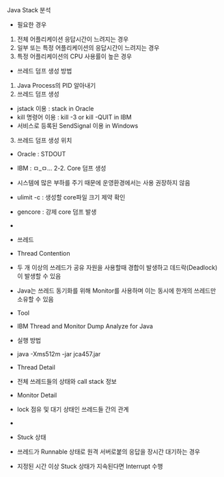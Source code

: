 Java Stack 분석
- 필요한 경우
 1. 전체 어플리케이션 응답시간이 느려지는 경우
 2. 일부 또는 특정 어플리케이션의 응답시간이 느려지는 경우
 3. 특정 어플리케이션의 CPU 사용률이 높은 경우
- 쓰레드 덤프 생성 방법
 1. Java Process의 PID 알아내기
 2. 쓰레드 덤프 생성
  - jstack 이용 : stack <PID>   in Oracle
  - kill 명령어 이용 : kill -3 <PID> or kill -QUIT <PID>  in IBM
  - 서비스로 등록된 SendSignal <PID> 이용 in Windows
 3. 쓰레드 덤프 생성 위치
  - Oracle : STDOUT
  - IBM : ㅁ_ㅁ...
 2-2. Core 덤프 생성
  - 시스템에 많은 부하를 주기 때문에 운영환경에서는 사용 권장하지 않음
  - ulimit -c : 생성할 core파일 크기 제약 확인
  - gencore <PID> : 강제 core 덤프 발생
  -
- 쓰레드
 - Thread Contention
  - 두 개 이상의 쓰레드가 공유 자원을 사용할때 경합이 발생하고 데드락(Deadlock)이 발생할 수 있음
  - Java는 쓰레드 동기화를 위해 Monitor를 사용하며 이는 동시에 한개의 쓰레드만 소유할 수 있음

- Tool
 - IBM Thread and Monitor Dump Analyze for Java
  - 실행 방법
   - java -Xms512m -jar jca457.jar
  - Thread Detail
   - 전체 쓰레드들의 상태와 call stack 정보
  - Monitor Detail
   - lock 점유 및 대기 상태인 쓰레드들 간의 관계
  -
 - Stuck 상태
  - 쓰레드가 Runnable 상태로 원격 서버로붙의 응답을 장시간 대기하는 경우
 - 지정된 시간 이상 Stuck 상태가 지속된다면 Interrupt 수행
